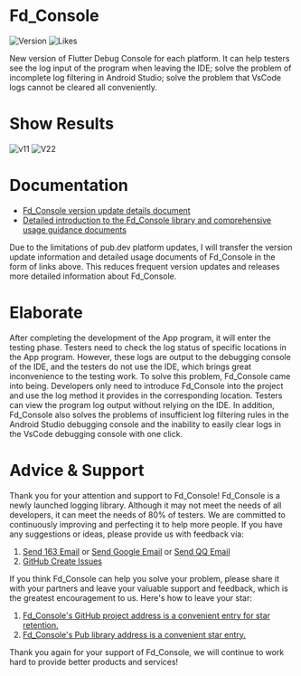 # Fd_Console

![Version](https://img.shields.io/pub/v/fd_console)
![Likes](https://img.shields.io/pub/likes/fd_console)

New version of Flutter Debug Console for each platform. It can help testers see the log input of the program when leaving the IDE; solve the problem of incomplete log filtering in Android Studio; solve the problem that VsCode logs cannot be cleared all conveniently.

# Show Results
![v11](https://github.com/zhoushuangjian001/fd_console/assets/13476336/ed830442-673c-4a6f-b54e-2eaabff6c10f)
![V22](https://github.com/zhoushuangjian001/fd_console/assets/13476336/d070ccbd-df70-4dca-8c5c-4c13cdf9f7bf)


# Documentation

* [Fd_Console version update details document](https://juejin.cn/column/7246564121000525881)
* [Detailed introduction to the Fd_Console library and comprehensive usage guidance documents](https://juejin.cn/post/7292036126268964874)

Due to the limitations of pub.dev platform updates, I will transfer the version update information and detailed usage documents of Fd_Console in the form of links above. This reduces frequent version updates and releases more detailed information about Fd_Console.

# Elaborate

After completing the development of the App program, it will enter the testing phase. Testers need to check the log status of specific locations in the App program. However, these logs are output to the debugging console of the IDE, and the testers do not use the IDE, which brings great inconvenience to the testing work. To solve this problem, Fd_Console came into being. Developers only need to introduce Fd_Console into the project and use the log method it provides in the corresponding location. Testers can view the program log output without relying on the IDE. In addition, Fd_Console also solves the problems of insufficient log filtering rules in the Android Studio debugging console and the inability to easily clear logs in the VsCode debugging console with one click.

# Advice & Support

Thank you for your attention and support to Fd_Console! Fd_Console is a newly launched logging library. Although it may not meet the needs of all developers, it can meet the needs of 80% of testers. We are committed to continuously improving and perfecting it to help more people. If you have any suggestions or ideas, please provide us with feedback via:

1. <a href='mailto:zhoushuangjian511@163.com'>Send 163 Email</a> or <a href='mailto:zhoushuangjian117@gmail.com'>Send Google Email</a> or <a href='mailto:1542100658@qq.com'>Send QQ Email</a>
2. [GitHub Create Issues](https://github.com/zhoushuangjian001/flutter_console/issues/new)

If you think Fd_Console can help you solve your problem, please share it with your partners and leave your valuable support and feedback, which is the greatest encouragement to us.
Here's how to leave your star:

1. [Fd_Console's GitHub project address is a convenient entry for star retention.](https://github.com/zhoushuangjian001/flutter_console)
2. [Fd_Console's Pub library address is a convenient star entry.](https://github.com/zhoushuangjian001/flutter_console)

Thank you again for your support of Fd_Console, we will continue to work hard to provide better products and services!
